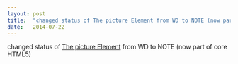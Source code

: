 ```yaml
---
layout: post
title:  "changed status of The picture Element from WD to NOTE (now part of core HTML5)"
date:   2014-07-22
---
```


changed status of <a href="http://www.w3.org/TR/html-picture-element/">The picture Element</a> from WD to NOTE (now part of core HTML5)